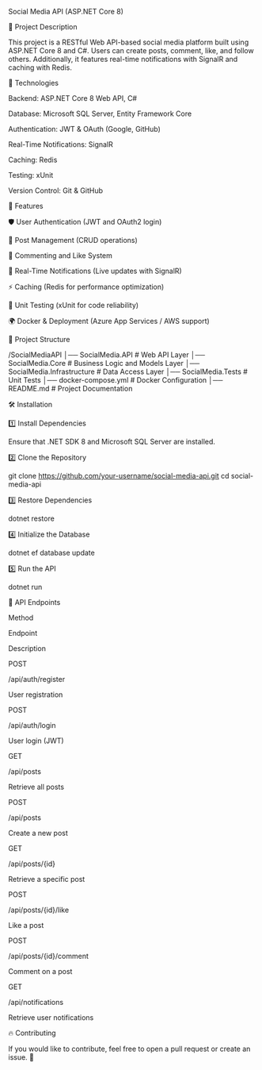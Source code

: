 Social Media API (ASP.NET Core 8)

📌 Project Description

This project is a RESTful Web API-based social media platform built using ASP.NET Core 8 and C#. Users can create posts, comment, like, and follow others. Additionally, it features real-time notifications with SignalR and caching with Redis.

🚀 Technologies

Backend: ASP.NET Core 8 Web API, C#

Database: Microsoft SQL Server, Entity Framework Core

Authentication: JWT & OAuth (Google, GitHub)

Real-Time Notifications: SignalR

Caching: Redis

Testing: xUnit

Version Control: Git & GitHub

📜 Features

🛡️ User Authentication (JWT and OAuth2 login)

📝 Post Management (CRUD operations)

💬 Commenting and Like System

🔔 Real-Time Notifications (Live updates with SignalR)

⚡ Caching (Redis for performance optimization)

🧪 Unit Testing (xUnit for code reliability)

🌍 Docker & Deployment (Azure App Services / AWS support)

📂 Project Structure

/SocialMediaAPI
│── SocialMedia.API          # Web API Layer
│── SocialMedia.Core         # Business Logic and Models Layer
│── SocialMedia.Infrastructure # Data Access Layer
│── SocialMedia.Tests        # Unit Tests
│── docker-compose.yml       # Docker Configuration
│── README.md                # Project Documentation

🛠️ Installation

1️⃣ Install Dependencies

Ensure that .NET SDK 8 and Microsoft SQL Server are installed.

2️⃣ Clone the Repository

git clone https://github.com/your-username/social-media-api.git
cd social-media-api

3️⃣ Restore Dependencies

dotnet restore

4️⃣ Initialize the Database

dotnet ef database update

5️⃣ Run the API

dotnet run

📌 API Endpoints

Method

Endpoint

Description

POST

/api/auth/register

User registration

POST

/api/auth/login

User login (JWT)

GET

/api/posts

Retrieve all posts

POST

/api/posts

Create a new post

GET

/api/posts/{id}

Retrieve a specific post

POST

/api/posts/{id}/like

Like a post

POST

/api/posts/{id}/comment

Comment on a post

GET

/api/notifications

Retrieve user notifications

🔥 Contributing

If you would like to contribute, feel free to open a pull request or create an issue. 🎯
